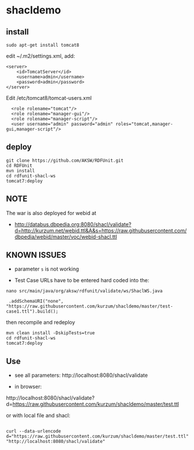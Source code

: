 # shacldemo

## install
`sudo apt-get install tomcat8`

edit ~/.m2/settings.xml, add:

```
<server>
    <id>TomcatServer</id>
    <username>admin</username>
    <password>admin</password>
</server>
```


Edit /etc/tomcat8/tomcat-users.xml

```
  <role rolename="tomcat"/>
  <role rolename="manager-gui"/>
  <role rolename="manager-script"/>
  <user username="admin" password="admin" roles="tomcat,manager-gui,manager-script"/>
```


## deploy

```
git clone https://github.com/AKSW/RDFUnit.git
cd RDFUnit
mvn install 
cd rdfunit-shacl-ws
tomcat7:deploy
```
## NOTE
The war is also deployed for webid at 

* http://databus.dbpedia.org:8080/shacl/validate?d=http://kurzum.net/webid.ttl&A&s=https://raw.githubusercontent.com/dbpedia/webid/master/voc/webid-shacl.ttl

## KNOWN ISSUES

* parameter `s` is not working

* Test Case URLs have to be entered hard coded into the:

`nano src/main/java/org/aksw/rdfunit/validate/ws/ShaclWS.java`

```
 .addSchemaURI("none", "https://raw.githubusercontent.com/kurzum/shacldemo/master/test-case1.ttl").build();
```

then recompile and redeploy

```
mvn clean install -DskipTests=true
cd rdfunit-shacl-ws
tomcat7:deploy

```

## Use

* see all parameters:
http://localhost:8080/shacl/validate


* in browser:

http://localhost:8080/shacl/validate?d=https://raw.githubusercontent.com/kurzum/shacldemo/master/test.ttl



or with local file and shacl:
```

curl --data-urlencode d="https://raw.githubusercontent.com/kurzum/shacldemo/master/test.ttl"   "http://localhost:8080/shacl/validate"
```





